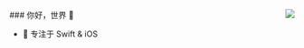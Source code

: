 <img align="right" src="https://github-readme-stats.vercel.app/api?username=xygkevin&show_icons=true&icon_color=CE1D2D&text_color=718096&bg_color=ffffff&hide_title=true" />
### 你好，世界 👋

- :orange_book: 专注于 Swift & iOS

<!--
**xygkevin/xygkevin** is a ✨ _special_ ✨ repository because its `README.md` (this file) appears on your GitHub profile.

Here are some ideas to get you started:

- 🔭 I’m currently working on ...
- 🌱 I’m currently learning ...
- 👯 I’m looking to collaborate on ...
- 🤔 I’m looking for help with ...
- 💬 Ask me about ...
- 📫 How to reach me: ...
- 😄 Pronouns: ...
- ⚡ Fun fact: ...
-->
